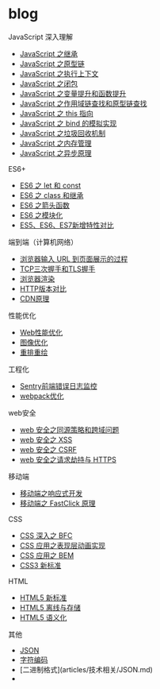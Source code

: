 # blog

JavaScript 深入理解

* [JavaScript 之继承](articles/JavaScript/JavaScript之继承.md)
* [JavaScript 之原型链](articles/JavaScript/JavaScript之原型链.md)
* [JavaScript 之执行上下文](articles/JavaScript/JavaScript之执行上下文.md)
* [JavaScript 之闭包](articles/JavaScript/JavaScript之闭包.md)
* [JavaScript 之变量提升和函数提升](articles/JavaScript/JavaScript之变量提升和函数提升.md)
* [JavaScript 之作用域链查找和原型链查找](articles/JavaScript/JavaScript之作用域链查找和原型链查找.md)
* [JavaScript 之 this 指向](articles/JavaScript/JavaScript之this指向.md)
* [JavaScript 之 bind 的模拟实现](articles/JavaScript/JavaScript之bind的模拟实现.md)
* [JavaScript 之垃圾回收机制](articles/JavaScript/JavaScript之垃圾回收机制.md)
* [JavaScript 之内存管理](articles/JavaScript/JavaScript之内存管理.md)
* [JavaScript 之异步原理](articles/JavaScript/JavaScript之异步原理.md)

ES6+

* [ES6 之 let 和 const](articles/ES6+/ES6之let和const.md)
* [ES6 之 class 和继承](articles/ES6+/ES6之class和继承.md)
* [ES6 之箭头函数](articles/ES6+/ES6之箭头函数.md)
* [ES6 之模块化](articles/ES6+/ES6之模块化.md)
* [ES5、ES6、ES7新增特性对比](articles/ES6+/ES5、ES6、ES7新增特性对比.md)

端到端（计算机网络）

* [浏览器输入 URL 到页面展示的过程](articles/端到端/浏览器输入URL到页面展示的过程.md)
* [TCP三次握手和TLS握手](articles/端到端/TCP三次握手和TLS握手.md)
* [浏览器渲染](articles/端到端/浏览器渲染.md)
* [HTTP版本对比](articles/端到端/HTTP版本对比.md)
* [CDN原理](articles/端到端/CDN原理.md)

性能优化

* [Web性能优化](articles/性能优化/Web性能优化.md)
* [图像优化](articles/性能优化/图像优化.md)
* [重排重绘](articles/性能优化/重排重绘.md)

工程化

* [Sentry前端错误日志监控](articles/工程化/Sentry前端错误日志监控.md)
* [webpack优化](articles/工程化/webpack优化.md)

web安全

* [web 安全之同源策略和跨域问题](articles/web安全/同源策略和跨域问题.md)
* [web 安全之 XSS](articles/web安全/XSS.md)
* [web 安全之 CSRF](articles/web安全/CSRF.md)
* [web 安全之请求劫持与 HTTPS](articles/web安全/请求劫持与HTTPS.md)

移动端

* [移动端之响应式开发](articles/移动端/响应式开发.md)
* [移动端之 FastClick 原理](articles/移动端/FastClick原理.md)

CSS

* [CSS 深入之 BFC](articles/CSS/CSS深入之BFC.md)
* [CSS 应用之表现层动画实现](articles/CSS/表现层动画实现.md)
* [CSS 应用之 BEM](articles/CSS/BEM.md)
* [CSS3 新标准](articles/CSS/CSS3新标准.md)

HTML

* [HTML5 新标准](articles/HTML/HTML5新标准.md)
* [HTML5 离线与存储](articles/HTML/HTML5离线与存储.md)
* [HTML5 语义化](articles/HTML/HTML5语义化.md)

其他

* [JSON](articles/技术相关/JSON.md)
* [字符编码](articles/技术相关/字符编码.md)
* \[二进制格式]\(articles/技术相关/JSON.md)
*

